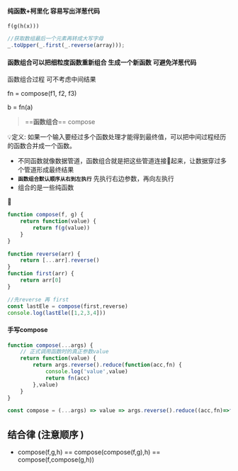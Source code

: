 #### 纯函数+柯里化 容易写出洋葱代码

`f(g(h(x)))`

```js
//获取数组最后一个元素再转成大写字母
_.toUpper(_.first(_.reverse(array)));
```

#### 函数组合可以把细粒度函数重新组合 生成一个新函数 可避免洋葱代码



函数组合过程 可不考虑中间结果

fn = compose(f1, f2, f3)

b = fn(a)



> ==**函数组合**== compose

💡定义: 如果一个输入要经过多个函数处理才能得到最终值，可以把中间过程经历的函数合并成一个函数。



- 不同函数就像数据管道，函数组合就是把这些管道连接🔗起来，让数据穿过多个管道形成最终结果
- **`函数组合默认顺序从右到左执行`** 先执行右边参数，再向左执行
- 组合的是一些纯函数



🌰

```js
function compose(f, g) {
    return function(value) {
        return f(g(value))
    }
}

function reverse(arr) {
    return [...arr].reverse()
}
function first(arr) {
    return arr[0]
}

//先reverse 再 first
const lastEle = compose(first,reverse)
console.log(lastEle([1,2,3,4]))


```



#### 手写compose

```js
function compose(...args) {
    // 正式调用函数时的真正参数value
    return function(value) {
        return args.reverse().reduce(function(acc,fn) {
            console.log('value',value)
            return fn(acc)
        },value)
    }
}

const compose = (...args) => value => args.reverse().reduce((acc,fn)=>fn(acc),value);
```





## 结合律 (注意顺序 )

- compose(f,g,h) == compose(compose(f,g),h) == compose(f,compose(g,h))



